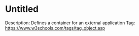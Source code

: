 # Untitled

Description: Defines a container for an external application
Tag: https://www.w3schools.com/tags/tag_object.asp